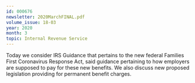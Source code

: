 ```yaml
---
id: 000676
newsletter: 2020MarchFINAL.pdf
volume_issue: 18-03
year: 2020
month: 3
topic: Internal Revenue Service
---
```


Today we consider IRS Guidance that pertains to the new federal Families First Coronavirus Response Act, said guidance pertaining to how employers are supposed to pay for these new benefits. We also discuss new proposed legislation providing for permanent benefit charges.